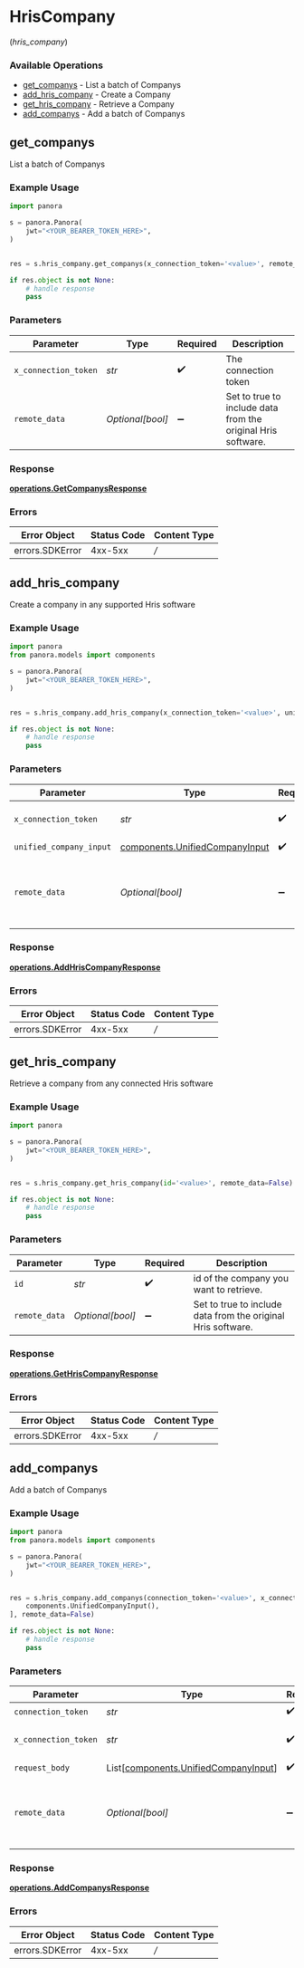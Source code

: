 # HrisCompany
(*hris_company*)

### Available Operations

* [get_companys](#get_companys) - List a batch of Companys
* [add_hris_company](#add_hris_company) - Create a Company
* [get_hris_company](#get_hris_company) - Retrieve a Company
* [add_companys](#add_companys) - Add a batch of Companys

## get_companys

List a batch of Companys

### Example Usage

```python
import panora

s = panora.Panora(
    jwt="<YOUR_BEARER_TOKEN_HERE>",
)


res = s.hris_company.get_companys(x_connection_token='<value>', remote_data=False)

if res.object is not None:
    # handle response
    pass

```

### Parameters

| Parameter                                                    | Type                                                         | Required                                                     | Description                                                  |
| ------------------------------------------------------------ | ------------------------------------------------------------ | ------------------------------------------------------------ | ------------------------------------------------------------ |
| `x_connection_token`                                         | *str*                                                        | :heavy_check_mark:                                           | The connection token                                         |
| `remote_data`                                                | *Optional[bool]*                                             | :heavy_minus_sign:                                           | Set to true to include data from the original Hris software. |


### Response

**[operations.GetCompanysResponse](../../models/operations/getcompanysresponse.md)**
### Errors

| Error Object    | Status Code     | Content Type    |
| --------------- | --------------- | --------------- |
| errors.SDKError | 4xx-5xx         | */*             |

## add_hris_company

Create a company in any supported Hris software

### Example Usage

```python
import panora
from panora.models import components

s = panora.Panora(
    jwt="<YOUR_BEARER_TOKEN_HERE>",
)


res = s.hris_company.add_hris_company(x_connection_token='<value>', unified_company_input=components.UnifiedCompanyInput(), remote_data=False)

if res.object is not None:
    # handle response
    pass

```

### Parameters

| Parameter                                                                        | Type                                                                             | Required                                                                         | Description                                                                      |
| -------------------------------------------------------------------------------- | -------------------------------------------------------------------------------- | -------------------------------------------------------------------------------- | -------------------------------------------------------------------------------- |
| `x_connection_token`                                                             | *str*                                                                            | :heavy_check_mark:                                                               | The connection token                                                             |
| `unified_company_input`                                                          | [components.UnifiedCompanyInput](../../models/components/unifiedcompanyinput.md) | :heavy_check_mark:                                                               | N/A                                                                              |
| `remote_data`                                                                    | *Optional[bool]*                                                                 | :heavy_minus_sign:                                                               | Set to true to include data from the original Hris software.                     |


### Response

**[operations.AddHrisCompanyResponse](../../models/operations/addhriscompanyresponse.md)**
### Errors

| Error Object    | Status Code     | Content Type    |
| --------------- | --------------- | --------------- |
| errors.SDKError | 4xx-5xx         | */*             |

## get_hris_company

Retrieve a company from any connected Hris software

### Example Usage

```python
import panora

s = panora.Panora(
    jwt="<YOUR_BEARER_TOKEN_HERE>",
)


res = s.hris_company.get_hris_company(id='<value>', remote_data=False)

if res.object is not None:
    # handle response
    pass

```

### Parameters

| Parameter                                                    | Type                                                         | Required                                                     | Description                                                  |
| ------------------------------------------------------------ | ------------------------------------------------------------ | ------------------------------------------------------------ | ------------------------------------------------------------ |
| `id`                                                         | *str*                                                        | :heavy_check_mark:                                           | id of the company you want to retrieve.                      |
| `remote_data`                                                | *Optional[bool]*                                             | :heavy_minus_sign:                                           | Set to true to include data from the original Hris software. |


### Response

**[operations.GetHrisCompanyResponse](../../models/operations/gethriscompanyresponse.md)**
### Errors

| Error Object    | Status Code     | Content Type    |
| --------------- | --------------- | --------------- |
| errors.SDKError | 4xx-5xx         | */*             |

## add_companys

Add a batch of Companys

### Example Usage

```python
import panora
from panora.models import components

s = panora.Panora(
    jwt="<YOUR_BEARER_TOKEN_HERE>",
)


res = s.hris_company.add_companys(connection_token='<value>', x_connection_token='<value>', request_body=[
    components.UnifiedCompanyInput(),
], remote_data=False)

if res.object is not None:
    # handle response
    pass

```

### Parameters

| Parameter                                                                              | Type                                                                                   | Required                                                                               | Description                                                                            |
| -------------------------------------------------------------------------------------- | -------------------------------------------------------------------------------------- | -------------------------------------------------------------------------------------- | -------------------------------------------------------------------------------------- |
| `connection_token`                                                                     | *str*                                                                                  | :heavy_check_mark:                                                                     | N/A                                                                                    |
| `x_connection_token`                                                                   | *str*                                                                                  | :heavy_check_mark:                                                                     | The connection token                                                                   |
| `request_body`                                                                         | List[[components.UnifiedCompanyInput](../../models/components/unifiedcompanyinput.md)] | :heavy_check_mark:                                                                     | N/A                                                                                    |
| `remote_data`                                                                          | *Optional[bool]*                                                                       | :heavy_minus_sign:                                                                     | Set to true to include data from the original Hris software.                           |


### Response

**[operations.AddCompanysResponse](../../models/operations/addcompanysresponse.md)**
### Errors

| Error Object    | Status Code     | Content Type    |
| --------------- | --------------- | --------------- |
| errors.SDKError | 4xx-5xx         | */*             |
